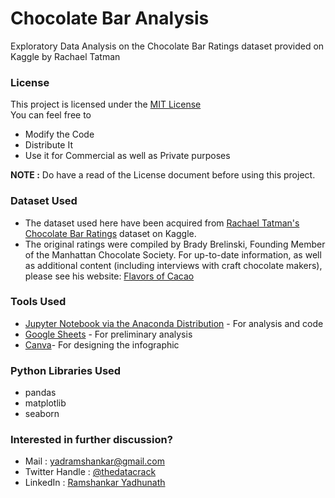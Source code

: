 # Chocolate Bar Analysis
Exploratory Data Analysis on the Chocolate Bar Ratings dataset provided on Kaggle by Rachael Tatman

### License
This project is licensed under the <a href="https://choosealicense.com/licenses/mit/">MIT License</a><br>
You can feel free to
* Modify the Code
* Distribute It
* Use it for Commercial as well as Private purposes

**NOTE :** Do have a read of the License document before using this project.

### Dataset Used
<ul><li>The dataset used here have been acquired from <a href= "https://www.kaggle.com/rtatman/chocolate-bar-ratings">Rachael Tatman's Chocolate Bar Ratings</a> dataset on Kaggle.</li>
<li>The original ratings were compiled by Brady Brelinski, Founding Member of the Manhattan Chocolate Society. For up-to-date information, as well as additional content (including interviews with craft chocolate makers), please see his website: <a href="http://flavorsofcacao.com/index.html">Flavors of Cacao</a></li></ul>

### Tools Used
* <a href="https://jupyter.org">Jupyter Notebook via the Anaconda Distribution</a> - For analysis and code
* <a href="https://www.google.com/sheets/about/">Google Sheets</a> - For preliminary analysis
* <a href="https://www.canva.com">Canva</a>- For designing the infographic

### Python Libraries Used
* pandas
* matplotlib
* seaborn

### Interested in further discussion?
* Mail : yadramshankar@gmail.com
* Twitter Handle : <a href="https://twitter.com/thedatacrack">@thedatacrack</a>
* LinkedIn : <a href="https://www.linkedin.com/in/ramshankar-yadhunath-324a99155/">Ramshankar Yadhunath</a>



